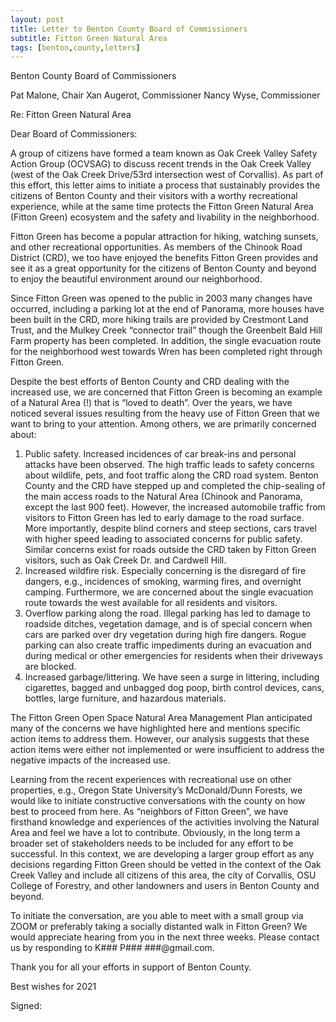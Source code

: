 ```yaml
---
layout: post
title: Letter to Benton County Board of Commissioners
subtitle: Fitton Green Natural Area
tags: [benton,county,letters]
---
```


Benton County Board of Commissioners

Pat Malone, Chair 
Xan Augerot, Commissioner
Nancy Wyse, Commissioner

Re: Fitton Green Natural Area

Dear Board of Commissioners:

A group of citizens have formed a team known as Oak Creek Valley Safety Action Group (OCVSAG) to discuss recent trends in the Oak Creek Valley (west of the Oak Creek Drive/53rd intersection west of Corvallis). As part of this effort, this letter aims to initiate a process that sustainably provides the citizens of Benton County and their visitors with a worthy recreational experience, while at the same time protects the Fitton Green Natural Area (Fitton Green) ecosystem and the safety and livability in the neighborhood.

Fitton Green has become a popular attraction for hiking, watching sunsets, and other recreational opportunities. As members of the Chinook Road District (CRD), we too have enjoyed the benefits Fitton Green provides and see it as a great opportunity for the citizens of Benton County and beyond to enjoy the beautiful environment around our neighborhood.

Since Fitton Green was opened to the public in 2003 many changes have occurred, including a parking lot at the end of Panorama, more houses have been built in the CRD, more hiking trails are provided by Crestmont Land Trust, and the Mulkey Creek “connector trail” though the Greenbelt Bald Hill Farm property has been completed.  In addition, the single evacuation route for the neighborhood west towards Wren has been completed right through Fitton Green.

Despite the best efforts of Benton County and CRD dealing with the increased use, we are concerned that Fitton Green is becoming an example of a Natural Area (!) that is “loved to death”. Over the years, we have noticed several issues resulting from the heavy use of Fitton Green that we want to bring to your attention. Among others, we are primarily concerned about:

1. Public safety. Increased incidences of car break-ins and personal attacks have been observed. The high traffic leads to safety concerns about wildlife, pets, and foot traffic along the CRD road system. Benton County and the CRD have stepped up and completed the chip-sealing of the main access roads to the Natural Area (Chinook and Panorama, except the last 900 feet). However, the increased automobile traffic from visitors to Fitton Green has led to early damage to the road surface. More importantly, despite blind corners and steep sections, cars travel with higher speed leading to associated concerns for public safety. Similar concerns exist for roads outside the CRD taken by Fitton Green visitors, such as Oak Creek Dr. and Cardwell Hill.
2. Increased wildfire risk. Especially concerning is the disregard of fire dangers, e.g., incidences of smoking, warming fires, and overnight camping. Furthermore, we are concerned about the single evacuation route towards the west available for all residents and visitors.
3. Overflow parking along the road. Illegal parking has led to damage to roadside ditches, vegetation damage, and is of special concern when cars are parked over dry vegetation during high fire dangers. Rogue parking can also create traffic impediments during an evacuation and during medical or other emergencies for residents when their driveways are blocked.
4. Increased garbage/littering. We have seen a surge in littering, including cigarettes, bagged and unbagged dog poop, birth control devices, cans, bottles, large furniture, and hazardous materials.

The Fitton Green Open Space Natural Area Management Plan anticipated many of the concerns we have highlighted here and mentions specific action items to address them. However, our analysis suggests that these action items were either not implemented or were insufficient to address the negative impacts of the increased use.

Learning from the recent experiences with recreational use on other properties, e.g., Oregon State University’s McDonald/Dunn Forests, we would like to initiate constructive conversations with the county on how best to proceed from here. As “neighbors of Fitton Green”, we have firsthand knowledge and experiences of the activities involving the Natural Area and feel we have a lot to contribute. Obviously, in the long term a broader set of stakeholders needs to be included for any effort to be successful. In this context, we are developing a larger group effort as any decisions regarding Fitton Green should be vetted in the context of the Oak Creek Valley and include all citizens of this area, the city of Corvallis, OSU College of Forestry, and other landowners and users in Benton County and beyond.

To initiate the conversation, are you able to meet with a small group via ZOOM or preferably taking a socially distanted walk in Fitton Green? We would appreciate hearing from you in the next three weeks. Please contact us by responding to K### P### ###@gmail.com.

Thank you for all your efforts in support of Benton County.

Best wishes for 2021

Signed: